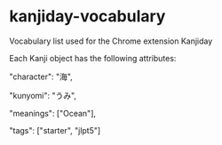 # kanjiday-vocabulary
Vocabulary list used for the Chrome extension Kanjiday

Each Kanji object has the following attributes:

"character": "海",

"kunyomi": "うみ",

"meanings": ["Ocean"],

"tags": ["starter", "jlpt5"]
